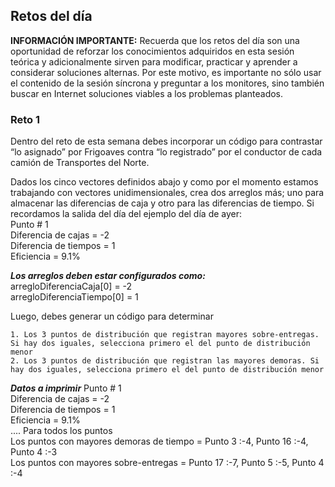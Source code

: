 ## Retos del día

<b>INFORMACIÓN IMPORTANTE:</b> Recuerda que los retos del día son una oportunidad de reforzar los conocimientos adquiridos en esta sesión teórica y adicionalmente sirven para modificar, practicar y aprender a considerar soluciones alternas. Por este motivo, es importante no sólo usar el contenido de la sesión síncrona y preguntar a los monitores, sino también buscar en Internet soluciones viables a los problemas planteados. 

### Reto 1
Dentro del reto de esta semana debes incorporar un código para contrastar “lo asignado” por Frigoaves contra “lo registrado” por el conductor de cada camión de Transportes del Norte. 

Dados los cinco vectores definidos abajo y como por el momento estamos trabajando con vectores unidimensionales, crea dos arreglos más; uno para almacenar las diferencias de caja y otro para las diferencias de tiempo. Si recordamos la salida del día del ejemplo del día de ayer:
<br>
Punto # 1<br>
Diferencia de cajas = -2 <br>
Diferencia de tiempos = 1<br>
Eficiencia = 9.1%

***Los arreglos deben estar configurados como:***<br>
arregloDiferenciaCaja[0] = -2<br>
arregloDiferenciaTiempo[0] = 1<br>

Luego, debes generar un código para determinar
    
    1. Los 3 puntos de distribución que registran mayores sobre-entregas. Si hay dos iguales, selecciona primero el del punto de distribución menor 
    2. Los 3 puntos de distribución que registran las mayores demoras. Si hay dos iguales, selecciona primero el del punto de distribución menor 

***Datos a imprimir***
Punto # 1<br>
Diferencia de cajas = -2 <br>
Diferencia de tiempos = 1<br>
Eficiencia = 9.1% <br>
.... Para todos los puntos<br>
Los puntos con mayores demoras de tiempo = Punto 3 :-4, Punto 16 :-4, Punto 4 :-3 <br>
Los puntos con mayores sobre-entregas = Punto 17 :-7, Punto 5 :-5, Punto 4 :-4